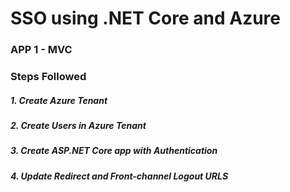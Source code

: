 # SSO using .NET Core and Azure

### APP 1 - MVC

### Steps Followed

##### 1. Create Azure Tenant

##### 2. Create Users in Azure Tenant

##### 3. Create ASP.NET Core app with Authentication

##### 4. Update Redirect and Front-channel Logout URLS
